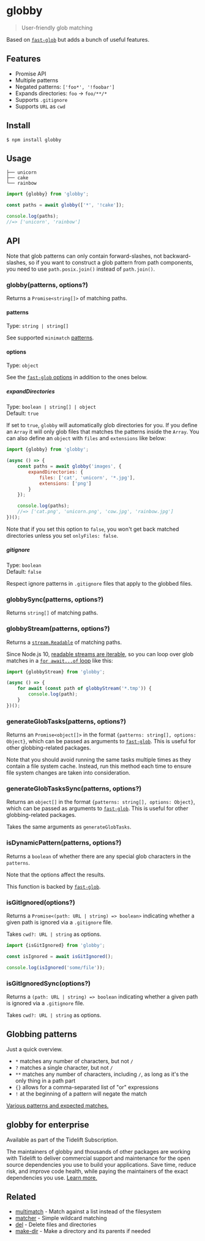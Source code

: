 # globby

> User-friendly glob matching

Based on [`fast-glob`](https://github.com/mrmlnc/fast-glob) but adds a bunch of useful features.

## Features

- Promise API
- Multiple patterns
- Negated patterns: `['foo*', '!foobar']`
- Expands directories: `foo` → `foo/**/*`
- Supports `.gitignore`
- Supports `URL` as `cwd`

## Install

```
$ npm install globby
```

## Usage

```
├── unicorn
├── cake
└── rainbow
```

```js
import {globby} from 'globby';

const paths = await globby(['*', '!cake']);

console.log(paths);
//=> ['unicorn', 'rainbow']
```

## API

Note that glob patterns can only contain forward-slashes, not backward-slashes, so if you want to construct a glob pattern from path components, you need to use `path.posix.join()` instead of `path.join()`.

### globby(patterns, options?)

Returns a `Promise<string[]>` of matching paths.

#### patterns

Type: `string | string[]`

See supported `minimatch` [patterns](https://github.com/isaacs/minimatch#usage).

#### options

Type: `object`

See the [`fast-glob` options](https://github.com/mrmlnc/fast-glob#options-3) in addition to the ones below.

##### expandDirectories

Type: `boolean | string[] | object`\
Default: `true`

If set to `true`, `globby` will automatically glob directories for you. If you define an `Array` it will only glob files that matches the patterns inside the `Array`. You can also define an `object` with `files` and `extensions` like below:

```js
import {globby} from 'globby';

(async () => {
	const paths = await globby('images', {
		expandDirectories: {
			files: ['cat', 'unicorn', '*.jpg'],
			extensions: ['png']
		}
	});

	console.log(paths);
	//=> ['cat.png', 'unicorn.png', 'cow.jpg', 'rainbow.jpg']
})();
```

Note that if you set this option to `false`, you won't get back matched directories unless you set `onlyFiles: false`.

##### gitignore

Type: `boolean`\
Default: `false`

Respect ignore patterns in `.gitignore` files that apply to the globbed files.

### globbySync(patterns, options?)

Returns `string[]` of matching paths.

### globbyStream(patterns, options?)

Returns a [`stream.Readable`](https://nodejs.org/api/stream.html#stream_readable_streams) of matching paths.

Since Node.js 10, [readable streams are iterable](https://nodejs.org/api/stream.html#stream_readable_symbol_asynciterator), so you can loop over glob matches in a [`for await...of` loop](https://developer.mozilla.org/en-US/docs/Web/JavaScript/Reference/Statements/for-await...of) like this:

```js
import {globbyStream} from 'globby';

(async () => {
	for await (const path of globbyStream('*.tmp')) {
		console.log(path);
	}
})();
```

### generateGlobTasks(patterns, options?)

Returns an `Promise<object[]>` in the format `{patterns: string[], options: Object}`, which can be passed as arguments to [`fast-glob`](https://github.com/mrmlnc/fast-glob). This is useful for other globbing-related packages.

Note that you should avoid running the same tasks multiple times as they contain a file system cache. Instead, run this method each time to ensure file system changes are taken into consideration.

### generateGlobTasksSync(patterns, options?)

Returns an `object[]` in the format `{patterns: string[], options: Object}`, which can be passed as arguments to [`fast-glob`](https://github.com/mrmlnc/fast-glob). This is useful for other globbing-related packages.

Takes the same arguments as `generateGlobTasks`.

### isDynamicPattern(patterns, options?)

Returns a `boolean` of whether there are any special glob characters in the `patterns`.

Note that the options affect the results.

This function is backed by [`fast-glob`](https://github.com/mrmlnc/fast-glob#isdynamicpatternpattern-options).

### isGitIgnored(options?)

Returns a `Promise<(path: URL | string) => boolean>` indicating whether a given path is ignored via a `.gitignore` file.

Takes `cwd?: URL | string` as options.

```js
import {isGitIgnored} from 'globby';

const isIgnored = await isGitIgnored();

console.log(isIgnored('some/file'));
```

### isGitIgnoredSync(options?)

Returns a `(path: URL | string) => boolean` indicating whether a given path is ignored via a `.gitignore` file.

Takes `cwd?: URL | string` as options.

## Globbing patterns

Just a quick overview.

- `*` matches any number of characters, but not `/`
- `?` matches a single character, but not `/`
- `**` matches any number of characters, including `/`, as long as it's the only thing in a path part
- `{}` allows for a comma-separated list of "or" expressions
- `!` at the beginning of a pattern will negate the match

[Various patterns and expected matches.](https://github.com/sindresorhus/multimatch/blob/main/test/test.js)

## globby for enterprise

Available as part of the Tidelift Subscription.

The maintainers of globby and thousands of other packages are working with Tidelift to deliver commercial support and maintenance for the open source dependencies you use to build your applications. Save time, reduce risk, and improve code health, while paying the maintainers of the exact dependencies you use. [Learn more.](https://tidelift.com/subscription/pkg/npm-globby?utm_source=npm-globby&utm_medium=referral&utm_campaign=enterprise&utm_term=repo)

## Related

- [multimatch](https://github.com/sindresorhus/multimatch) - Match against a list instead of the filesystem
- [matcher](https://github.com/sindresorhus/matcher) - Simple wildcard matching
- [del](https://github.com/sindresorhus/del) - Delete files and directories
- [make-dir](https://github.com/sindresorhus/make-dir) - Make a directory and its parents if needed
